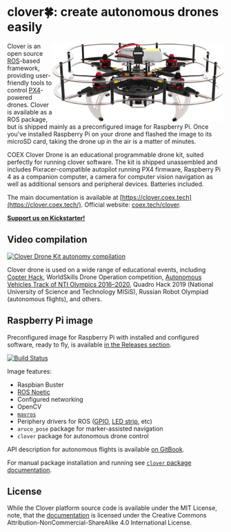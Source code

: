 # clover🍀: create autonomous drones easily

<img src="docs/assets/clover42-main.png" align="right" width="400px" alt="COEX Clover Drone">

Clover is an open source [ROS](https://www.ros.org)-based framework, providing user-friendly tools to control [PX4](https://px4.io)-powered drones. Clover is available as a ROS package, but is shipped mainly as a preconfigured image for Raspberry Pi. Once you've installed Raspberry Pi on your drone and flashed the image to its microSD card, taking the drone up in the air is a matter of minutes.

COEX Clover Drone is an educational programmable drone kit, suited perfectly for running clover software. The kit is shipped unassembled and includes Pixracer-compatible autopilot running PX4 firmware, Raspberry Pi 4 as a companion computer, a camera for computer vision navigation as well as additional sensors and peripheral devices. Batteries included.

The main documentation is available at [https://clover.coex.tech](https://clover.coex.tech/). Official website: [coex.tech/clover](https://coex.tech/clover).

[__Support us on Kickstarter!__](https://www.kickstarter.com/projects/copterexpress/cloverdrone)

## Video compilation

[![Clover Drone Kit autonomy compilation](http://img.youtube.com/vi/u3omgsYC4Fk/hqdefault.jpg)](https://youtu.be/u3omgsYC4Fk)

Clover drone is used on a wide range of educational events, including [Copter Hack](https://www.youtube.com/watch?v=xgXheg3TTs4), WorldSkills Drone Operation competition, [Autonomous Vehicles Track of NTI Olympics 2016–2020](https://www.youtube.com/watch?v=E1_ehvJRKxg), Quadro Hack 2019 (National University of Science and Technology MISiS), Russian Robot Olympiad (autonomous flights), and others.

## Raspberry Pi image

Preconfigured image for Raspberry Pi with installed and configured software, ready to fly, is available [in the Releases section](https://github.com/CopterExpress/clover/releases).

[![Build Status](https://travis-ci.org/CopterExpress/clover.svg?branch=master)](https://travis-ci.org/CopterExpress/clover)

Image features:

* Raspbian Buster
* [ROS Noetic](http://wiki.ros.org/noetic)
* Configured networking
* OpenCV
* [`mavros`](http://wiki.ros.org/mavros)
* Periphery drivers for ROS ([GPIO](https://clover.coex.tech/en/gpio.html), [LED strip](https://clover.coex.tech/en/leds.html), etc)
* `aruco_pose` package for marker-assisted navigation
* `clover` package for autonomous drone control

API description for autonomous flights is available [on GitBook](https://clover.coex.tech/en/simple_offboard.html).

For manual package installation and running see [`clover` package documentation](clover/README.md).

## License

While the Clover platform source code is available under the MIT License, note, that the [documentation](docs/) is licensed under the Creative Commons Attribution-NonCommercial-ShareAlike 4.0 International License.
